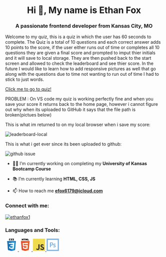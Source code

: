 <h1 align="center">Hi 👋, My name is Ethan Fox</h1>
<h3 align="center">A passionate frontend developer from Kansas City, MO</h3>

<p>Welcome to my quiz, this is a quiz in which the user has 60 seconds to complete. The Quiz is a total of 10 questions and each correct answer adds 10 points to the score, if the user either runs out of time or completes all 10 questions they are given a final score and prompted to imput thier initials and it will save to local storage. They are then pushed back to the start screen and allowed to check the leaderboard and see thier score. In the future I would like to learn how to add responsive pictures as well that go along with the questions due to time not wanting to run out of time I had to stick to just words.</p>

<a href=https://efox6179.github.io/EthanF-Quiz/>Click me to go to quiz!</a>

<p>PROBLEM : On VS code my quiz is working perfectly fine and when you save your score it returns back to the home page, however i cannot figure out why when its uploaded to GitHub it says that the file path is broken(pictues below)</p>

<p>This is what im returned to on my local browser when i save my score: </p>

![leaderboard-local](https://user-images.githubusercontent.com/95189308/150727874-370fdae8-4347-4989-b19a-ee80442df90a.PNG)


<p> This is what i get ever since its been uploaded to github:</p>

![github issue](https://user-images.githubusercontent.com/95189308/150728073-f9f4aa5a-fab4-4f55-98c8-919af8e6d7d1.PNG)




- 👨‍🎓 I’m currently working on completing my **University of Kansas Bootcamp Course**

- 📚 I’m currently learning **HTML, CSS, JS**

- 📫 How to reach me **efox6179@icloud.com**

<h3 align="left">Connect with me:</h3>
<p align="left">
<a href="https://linkedin.com/in/ethanfox1" target="blank"><img align="center" src="https://raw.githubusercontent.com/rahuldkjain/github-profile-readme-generator/master/src/images/icons/Social/linked-in-alt.svg" alt="ethanfox1" height="30" width="40" /></a>
</p>

<h3 align="left">Languages and Tools:</h3>
<p align="left"> <a href="https://www.w3schools.com/css/" target="_blank" rel="noreferrer"> <img src="https://raw.githubusercontent.com/devicons/devicon/master/icons/css3/css3-original-wordmark.svg" alt="css3" width="40" height="40"/> </a> <a href="https://www.w3.org/html/" target="_blank" rel="noreferrer"> <img src="https://raw.githubusercontent.com/devicons/devicon/master/icons/html5/html5-original-wordmark.svg" alt="html5" width="40" height="40"/> </a> <a href="https://developer.mozilla.org/en-US/docs/Web/JavaScript" target="_blank" rel="noreferrer"> <img src="https://raw.githubusercontent.com/devicons/devicon/master/icons/javascript/javascript-original.svg" alt="javascript" width="40" height="40"/> </a> <a href="https://www.photoshop.com/en" target="_blank" rel="noreferrer"> <img src="https://raw.githubusercontent.com/devicons/devicon/master/icons/photoshop/photoshop-line.svg" alt="photoshop" width="40" height="40"/> </a> </p>
